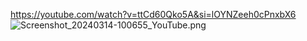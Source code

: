 https://youtube.com/watch?v=ttCd60Qko5A&si=lOYNZeeh0cPnxbX6
![Screenshot_20240314-100655_YouTube.png](Screenshot_20240314-100655_YouTube.png)